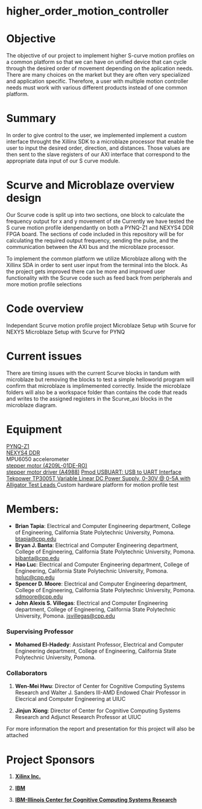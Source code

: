 # higher_order_motion_controller
# Objective
The objective of our project to implement higher S-curve motion profiles on a common platform so that we can have on unified device that can cycle through the desired order of movement depending on the aplication needs. There are many choices on the market but they are often very specialized and application specific. Therefore, a user with multiple motion controller needs must work with various different products instead of one common platform. 

# Summary
In order to give control to the user, we implemented  implement a custom interface throught the Xillinx SDK to a microblaze processor that enable the user to input the desired order, direction, and distances. Those values are then sent to the slave registers of our AXI interface that correspond to the appropriate data input of our S curve module. 

# Scurve and Microblaze overview design 
Our Scurve code is split up into two sections, one block to calculate the frequency output for x and y movement of ste
Currently we have tested the S curve motion profile idenpendantly on both a PYNQ-Z1 and NEXYS4 DDR FPGA board. The sections of code included in this repository will be for calculating the required output frequency, sending the pulse, and the communication between the AXI bus and the microblaze processor. 

To implement the common platform we utilize Microblaze allong with the Xillinx SDA in order to sent user input from the terminal into the block. As the project gets improved there can be more and improved user functionality with the Scurve code such as feed back from peripherals and more motion profile selections

# Code overview

Independant Scurve motion profile project
Microblaze Setup wtih Scurve for NEXYS
Microblaze Setup with Scurve for PYNQ

# Current issues
There are timing issues with the current Scurve blocks in tandum with microblaze but removing the blocks to test a simple helloworld program will confirm that microblaze is implimemented correctly. Inside the microblaze folders will also be a workspace folder than contains the code that reads and writes to the assigned registers in the Scurve_axi blocks in the microblaze diagram.

# Equipment 
[PYNQ-Z1](https://store.digilentinc.com/pynq-z1-python-productivity-for-zynq-7000-arm-fpga-soc/)  
[NEXYS4 DDR](https://reference.digilentinc.com/reference/programmable-logic/nexys-4-ddr/start)    
MPU6050 accelerometer  
[stepper motor (4209L-01DE-RO)](4209L-01DE-RO%20datasheet.pdf)  
[stepper motor driver (A4988)](A4988.pdf)
[Pmod USBUART: USB to UART Interface](pmodusbuart_rm.pdf)  
[Tekpower TP3005T Variable Linear DC Power Supply, 0-30V @ 0-5A with Alligator Test Leads ](https://tekpower.us/tp3003t-tp3005t-tp5003tmanual.html )
Custom hardware platform for motion profile test   

# Members:
- **Brian Tapia**: Electrical and Computer Engineering department, College of Engineering, California State Polytechnic University, Pomona. btapia@cpp.edu  
- **Bryan J. Banta**: Electrical and Computer Engineering department, College of Engineering, California State Polytechnic University, Pomona. bjbanta@cpp.edu   
- **Hao Luc**: Electrical and Computer Engineering department, College of Engineering, California State Polytechnic University, Pomona. hpluc@cpp.edu   
- **Spencer D. Moore**: Electrical and Computer Engineering department, College of Engineering, California State Polytechnic University, Pomona. sdmoore@cpp.edu  
- **John Alexis S. Villegas**: Electrical and Computer Engineering department, College of Engineering, California State Polytechnic University, Pomona. jsvillegas@cpp.edu   

### Supervising Professor
- **Mohamed El-Hadedy**: Assistant Professor, Electrical and Computer Engineering department, College of Engineering, California State Polytechnic University, Pomona.

### Collaborators

1. **Wen-Mei Hwu**: Director of Center for Cognitive Computing Systems Research and Walter J. Sanders III-AMD Endowed Chair Professor in Elecrical and Computer Engineering at UIUC

2. **Jinjun Xiong**: Director of Center for Cognitive Computing Systems Research and Adjunct Research Professor at UIUC


For more information the report and presentation for this project will also be attached

# Project Sponsors 

1. **[Xilinx Inc.](https://www.xilinx.com/)**

2. **[IBM](https://www.ibm.com)**

3. **[IBM-Illinois Center for Cognitive Computing Systems Research](https://www.c3sr.com/)**
